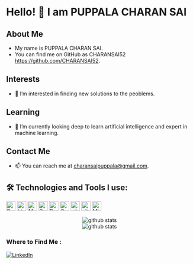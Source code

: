 # Hello! 👋 I am PUPPALA CHARAN SAI
## About Me
- My name is PUPPALA CHARAN SAI.
- You can find me on GitHub as CHARANSAI52 https://github.com/CHARANSAI52.
## Interests
- 👀 I’m interested in finding new solutions to the peoblems.
## Learning
- 🌱 I’m currently looking deep to learn artificial intelligence and expert in machine learning.

## Contact Me
- 📫 You can reach me at charansaipuppala@gmail.com.

## 🛠️ Technologies and Tools I use:

<p>
 <img alt="Python" src="https://img.shields.io/badge/Python-14354C?style=for-the-badge&logo=python&logoColor=white" height="25px"/>
 <img alt="html5" src="https://img.shields.io/badge/HTML5-E34F26?style=for-the-badge&logo=html5&logoColor=white" height="25px"/>
 <img alt="MongoDB" src="https://img.shields.io/badge/-MongoDB-13aa52?style=flat-square&logo=mongodb&logoColor=white"  height="25px"/>
 <img alt="C" src="https://img.shields.io/badge/C-00599C?style=for-the-badge&logo=c&logoColor=white" height="25px"/>
 <img alt="Bootstrap" src="https://img.shields.io/badge/Bootstrap-563D7C?style=for-the-badge&logo=bootstrap&logoColor=white" height="25px"/>
<img alt="Css3" src="https://img.shields.io/badge/CSS3-1572B6?style=for-the-badge&logo=css3&logoColor=white" height="25px"/>
<img alt="git" src="https://img.shields.io/badge/-Git-F05032?style=flat-square&logo=git&logoColor=white" height="25px"/>
 <img alt="github actions" src="https://img.shields.io/badge/-Github_Actions-2088FF?style=flat-square&logo=github-actions&logoColor=white" height="25px"/>
  <img alt="ML" src="https://img.shields.io/badge/HTML5-E34F26?style=for-the-badge&logo=html5&logoColor=white" height="25px"/>
</p>


<div align="center">
 <img src="https://github-readme-stats.vercel.app/api?username=CHARANSAI52&show_icons=true&theme=radical" alt="github stats" />
 </div>
 <div align="center">
 <img src="https://github-readme-streak-stats.herokuapp.com/?user=CHARANSAI52" alt="github stats" />
 </div>

### Where to Find Me :

[![LinkedIn](https://img.shields.io/badge/LinkedIn-0077B5?style=for-the-badge&logo=linkedin&logoColor=white)](https://www.linkedin.com/in/charan-sai-puppala-2a319a261/)
